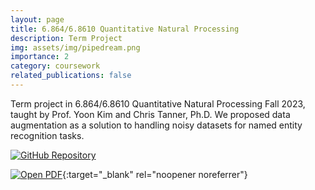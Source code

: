```yaml
---
layout: page
title: 6.864/6.8610 Quantitative Natural Processing 
description: Term Project
img: assets/img/pipedream.png
importance: 2
category: coursework
related_publications: false
---
```


Term project in 6.864/6.8610 Quantitative Natural Processing Fall 2023, taught by Prof. Yoon Kim and Chris Tanner, Ph.D. We proposed data augmentation as a solution to handling noisy datasets for named entity recognition tasks.

[![GitHub Repository](https://img.shields.io/badge/Github-Repository-blue?style=flat-square&logo=github)](https://github.com/saqzhao/Mirror-of-6.8610)

[![Open PDF](https://img.icons8.com/color/48/000000/pdf-2.png)](https://saqzhao.github.io/assets/pdf/6_8610_Term_Project.pdf){:target="_blank" rel="noopener noreferrer"}
